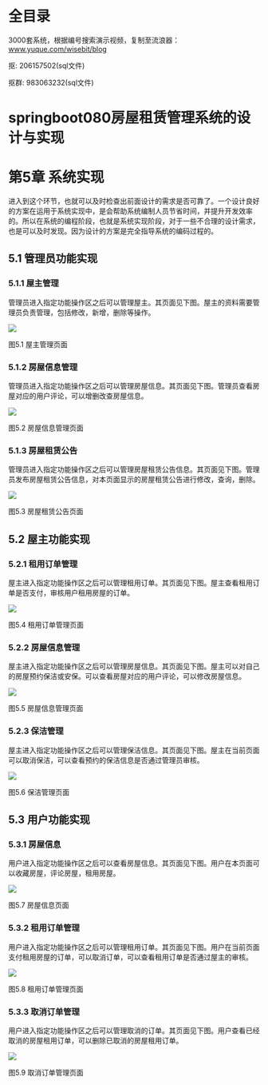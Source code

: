 # 全目录

3000套系统，根据编号搜索演示视频，复制至流浪器：www.yuque.com/wisebit/blog


<p>抠: 206157502(sql文件)</p>
<p>抠群: 983063232(sql文件)</p>


# springboot080房屋租赁管理系统的设计与实现
# 第5章 系统实现
进入到这个环节，也就可以及时检查出前面设计的需求是否可靠了。一个设计良好的方案在运用于系统实现中，是会帮助系统编制人员节省时间，并提升开发效率的。所以在系统的编程阶段，也就是系统实现阶段，对于一些不合理的设计需求，也是可以及时发现。因为设计的方案是完全指导系统的编码过程的。
## 5.1 管理员功能实现
### 5.1.1 屋主管理
管理员进入指定功能操作区之后可以管理屋主。其页面见下图。屋主的资料需要管理员负责管理，包括修改，新增，删除等操作。

![](/md/blog.016.png)

图5.1 屋主管理页面
### 5.1.2 房屋信息管理
管理员进入指定功能操作区之后可以管理房屋信息。其页面见下图。管理员查看房屋对应的用户评论，可以增删改查房屋信息。

![](/md/blog.017.png)

图5.2 房屋信息管理页面
### 5.1.3 房屋租赁公告
管理员进入指定功能操作区之后可以管理房屋租赁公告信息。其页面见下图。管理员发布房屋租赁公告信息，对本页面显示的房屋租赁公告进行修改，查询，删除。

![](/md/blog.018.png)

图5.3 房屋租赁公告页面
## 5.2 屋主功能实现
### 5.2.1 租用订单管理
屋主进入指定功能操作区之后可以管理租用订单。其页面见下图。屋主查看租用订单是否支付，审核用户租用房屋的订单。

![](/md/blog.019.png)

图5.4 租用订单管理页面
### 5.2.2 房屋信息管理
屋主进入指定功能操作区之后可以管理房屋信息。其页面见下图。屋主可以对自己的房屋预约保洁或安保。可以查看房屋对应的用户评论，可以修改房屋信息。

![](/md/blog.020.png)

图5.5 房屋信息管理页面
### 5.2.3 保洁管理
屋主进入指定功能操作区之后可以管理保洁信息。其页面见下图。屋主在当前页面可以取消保洁，可以查看预约的保洁信息是否通过管理员审核。

![](/md/blog.021.png)

图5.6 保洁管理页面
## 5.3 用户功能实现
### 5.3.1 房屋信息
用户进入指定功能操作区之后可以查看房屋信息。其页面见下图。用户在本页面可以收藏房屋，评论房屋，租用房屋。

![](/md/blog.022.png)

图5.7 房屋信息页面
### 5.3.2 租用订单管理
用户进入指定功能操作区之后可以管理租用订单。其页面见下图。用户在当前页面支付租用房屋的订单，可以取消订单，可以查看租用订单是否通过屋主的审核。

![](/md/blog.023.png)

图5.8 租用订单管理页面
### 5.3.3 取消订单管理
用户进入指定功能操作区之后可以管理取消的订单。其页面见下图。用户查看已经取消的房屋租用订单，可以删除已取消的房屋租用订单。

![](/md/blog.024.png)

图5.9 取消订单管理页面











